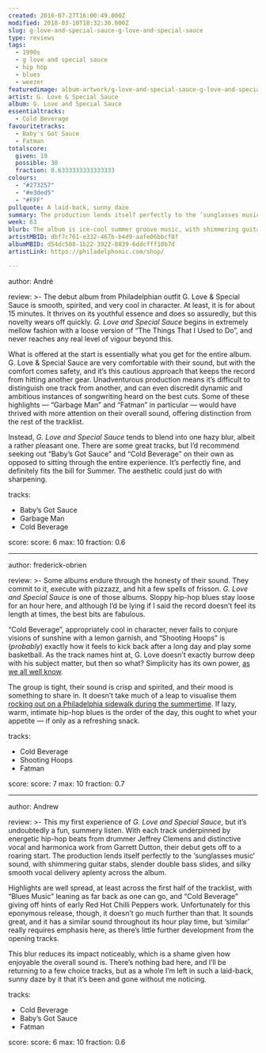 ```yaml
---
created: 2016-07-27T16:00:49.000Z
modified: 2018-03-10T18:32:30.000Z
slug: g-love-and-special-sauce-g-love-and-special-sauce
type: reviews
tags:
  - 1990s
  - g love and special sauce
  - hip hop
  - blues
  - weezer
featuredimage: album-artwork/g-love-and-special-sauce-g-love-and-special-sauce.jpg
artist: G. Love & Special Sauce
album: G. Love and Special Sauce
essentialtracks:
  - Cold Beverage
favouritetracks:
  - Baby's Got Sauce
  - Fatman
totalscore:
  given: 19
  possible: 30
  fraction: 0.6333333333333333
colours:
  - "#273257"
  - "#e3ded5"
  - "#FFF"
pullquote: A laid-back, sunny daze
summary: The production lends itself perfectly to the ‘sunglasses music’ sound, with shimmering guitar stabs, slender double bass slides, and silky smooth vocal delivery aplenty across the album.
week: 63
blurb: The album is ice-cool summer groove music, with shimmering guitar stabs, slender double bass slides, and silky smooth vocal delivery aplenty.
artistMBID: dbf7c761-e332-467b-b4d9-aafe06bbcf8f
albumMBID: d54dc508-1b22-3922-8839-6ddcfff10b7d
artistLink: https://philadelphonic.com/shop/

---
```


author: André

review: >-
  The debut album from Philadelphian outfit G. Love & Special Sauce is smooth, spirited, and very cool in character. At least, it is for about 15 minutes. It thrives on its youthful essence and does so assuredly, but this novelty wears off quickly. *G. Love and Special Sauce* begins in extremely mellow fashion with a loose version of “The Things That I Used to Do”, and never reaches any real level of vigour beyond this. 
  
  What is offered at the start is essentially what you get for the entire album. G. Love & Special Sauce are very comfortable with their sound, but with the comfort comes safety, and it’s this cautious approach that keeps the record from hitting another gear. Unadventurous production means it’s difficult to distinguish one track from another, and can even discredit dynamic and ambitious instances of songwriting heard on the best cuts. Some of these highlights — “Garbage Man” and “Fatman” in particular — would have thrived with more attention on their overall sound, offering distinction from the rest of the tracklist. 
  
  Instead, *G. Love and Special Sauce* tends to blend into one hazy blur, albeit a rather pleasant one. There are some great tracks, but I’d recommend seeking out “Baby’s Got Sauce” and “Cold Beverage” on their own as opposed to sitting through the entire experience. It’s perfectly fine, and definitely fits the bill for Summer. The aesthetic could just do with sharpening.

tracks:
  - Baby’s Got Sauce
  - ­Garbage Man
  - ­Cold Beverage

score:
  score: 6
  max: 10
  fraction: 0.6

---
author: frederick-obrien

review: >-
  Some albums endure through the honesty of their sound. They commit to it, execute with pizzazz, and hit a few spells of frisson. *G. Love and Special Sauce* is one of those albums. Sloppy hip-hop blues stay loose for an hour here, and although I’d be lying if I said the record doesn’t feel its length at times, the best bits are fabulous. 
  
  “Cold Beverage”, appropriately cool in character, never fails to conjure visions of sunshine with a lemon garnish, and “Shooting Hoops” is (*probably*) exactly how it feels to kick back after a long day and play some basketball. As the track names hint at, G. Love doesn’t exactly burrow deep with his subject matter, but then so what? Simplicity has its own power, [as we all well know](/reviews/the-blue-album/). 
  
  The group is tight, their sound is crisp and spirited, and their mood is something to share in. It doesn’t take much of a leap to visualise them [rocking out on a Philadelphia sidewalk during the summertime](https://www.youtube.com/watch?v=pk9-28HgxfE). If lazy, warm, intimate hip-hop blues is the order of the day, this ought to whet your appetite — if only as a refreshing snack.

tracks:
  - Cold Beverage
  - ­Shooting Hoops
  - ­Fatman

score:
  score: 7
  max: 10
  fraction: 0.7

---
author: Andrew

review: >-
  This my first experience of *G. Love and Special Sauce*, but it’s undoubtedly a fun, summery listen. With each track underpinned by energetic hip-hop beats from drummer Jeffrey Clemens and distinctive vocal and harmonica work from Garrett Dutton, their debut gets off to a roaring start. The production lends itself perfectly to the ‘sunglasses music’ sound, with shimmering guitar stabs, slender double bass slides, and silky smooth vocal delivery aplenty across the album. 
  
  Highlights are well spread, at least across the first half of the tracklist, with “Blues Music” leaning as far back as one can go, and “Cold Beverage” giving off hints of early Red Hot Chilli Peppers work. Unfortunately for this eponymous release, though, it doesn’t go much further than that. It sounds great, and it has a similar sound throughout its hour play time, but ‘similar’ really requires emphasis here, as there’s little further development from the opening tracks. 
  
  This blur reduces its impact noticeably, which is a shame given how enjoyable the overall sound is. There’s nothing bad here, and I’ll be returning to a few choice tracks, but as a whole I’m left in such a laid-back, sunny daze by it that it’s been and gone without me noticing.

tracks:
  - Cold Beverage
  - ­Baby’s Got Sauce
  - ­Fatman

score:
  score: 6
  max: 10
  fraction: 0.6
